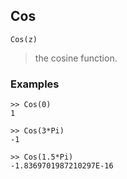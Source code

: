 ## Cos

```
Cos(z)
```

> the cosine function.
 
### Examples
```
>> Cos(0)
1

>> Cos(3*Pi)
-1    
 
>> Cos(1.5*Pi)   
-1.8369701987210297E-16  
```
 
